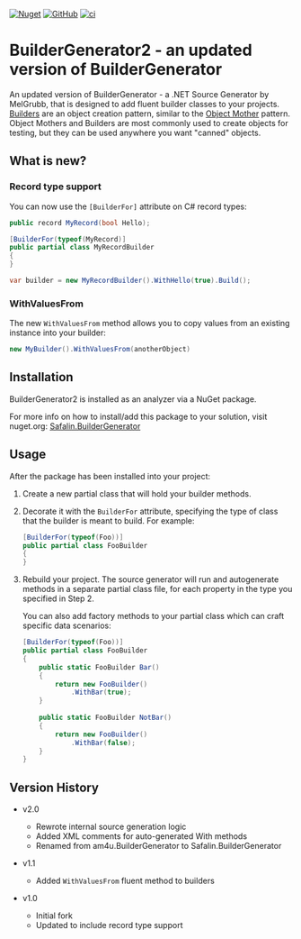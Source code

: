[![Nuget](https://img.shields.io/nuget/dt/Safalin.BuilderGenerator)](https://www.nuget.org/packages/Safalin.BuilderGenerator/)
[![GitHub](https://img.shields.io/github/license/safalin1/BuilderGenerator2)](https://opensource.org/licenses/MIT)
[![ci](https://github.com/safalin1/BuilderGenerator2/actions/workflows/ci.yml/badge.svg)](https://github.com/safalin1/BuilderGenerator2/actions/workflows/ci.yml)

# BuilderGenerator2 - an updated version of BuilderGenerator #

An updated version of BuilderGenerator - a .NET Source Generator by MelGrubb, that is designed to add fluent builder classes to your projects. [Builders](https://en.wikipedia.org/wiki/Builder_pattern) are an object creation pattern, similar to the [Object Mother](https://martinfowler.com/bliki/ObjectMother.html) pattern. Object Mothers and Builders are most commonly used to create objects for testing, but they can be used anywhere you want "canned" objects.

## What is new? ##

### Record type support
You can now use the `[BuilderFor]` attribute on C# record types:
```csharp
public record MyRecord(bool Hello);

[BuilderFor(typeof(MyRecord)]
public partial class MyRecordBuilder
{
}

var builder = new MyRecordBuilder().WithHello(true).Build();
```

### WithValuesFrom
The new `WithValuesFrom` method allows you to copy values from an existing instance into your builder:
```csharp
new MyBuilder().WithValuesFrom(anotherObject)
```

## Installation ##

BuilderGenerator2 is installed as an analyzer via a NuGet package.

For more info on how to install/add this package to your solution, visit nuget.org: [Safalin.BuilderGenerator](https://www.nuget.org/packages/Safalin.BuilderGenerator/)

## Usage ##

After the package has been installed into your project:

1. Create a new partial class that will hold your builder methods.
2. Decorate it with the ```BuilderFor``` attribute, specifying the type of class that the builder is meant to build. For example: 
   ```csharp
   [BuilderFor(typeof(Foo))]
   public partial class FooBuilder
   {
   }
   ``` 
3. Rebuild your project. The source generator will run and autogenerate methods in a separate partial class file, for each property in the type you specified in Step 2. 

   You can also add factory methods to your partial class which can craft specific data scenarios: 

   ```csharp
   [BuilderFor(typeof(Foo))]
   public partial class FooBuilder
   {
       public static FooBuilder Bar()
       {
           return new FooBuilder()
               .WithBar(true);
       }
       
       public static FooBuilder NotBar()
       {
           return new FooBuilder()
               .WithBar(false);
       }
   }
   ``` 

## Version History ##
- v2.0
  - Rewrote internal source generation logic
  - Added XML comments for auto-generated With methods 
  - Renamed from am4u.BuilderGenerator to Safalin.BuilderGenerator

- v1.1
  - Added `WithValuesFrom` fluent method to builders

- v1.0
  - Initial fork
  - Updated to include record type support
